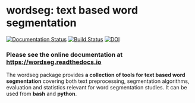 # wordseg: text based word segmentation #

[![Documentation Status](https://readthedocs.org/projects/wordseg/badge/?version=latest)](http://wordseg.readthedocs.io/en/latest/?badge=latest)
[![Build Status](https://travis-ci.org/bootphon/wordseg.svg?branch=master)](https://travis-ci.org/bootphon/wordseg)
[![DOI](https://zenodo.org/badge/DOI/10.5281/zenodo.1101049.svg)](https://doi.org/10.5281/zenodo.1101049)



### Please see the online documentation at https://wordseg.readthedocs.io ###

The wordseg package provides **a collection of tools for text based
word segmentation** covering both text preprocessing, segmentation
algorithms, evaluation and statistics relevant for word segmentation
studies. It can be used from **bash** and **python**.
